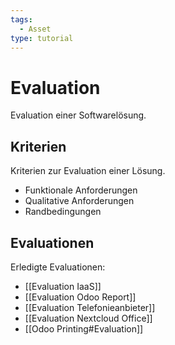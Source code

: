 ```yaml
---
tags:
  - Asset
type: tutorial
---
```

# Evaluation

Evaluation einer Softwarelösung.

## Kriterien

Kriterien zur Evaluation einer Lösung.

* Funktionale Anforderungen
* Qualitative Anforderungen
* Randbedingungen

## Evaluationen

Erledigte Evaluationen:

* [[Evaluation IaaS]]
* [[Evaluation Odoo Report]]
* [[Evaluation Telefonieanbieter]]
* [[Evaluation Nextcloud Office]]
* [[Odoo Printing#Evaluation]]